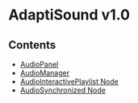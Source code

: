 ﻿
# AdaptiSound v1.0
## Contents
* [AudioPanel](https://github.com/MrWalkmanDev/AdaptiSound/blob/main/addons/AdaptiSound/Documentation/AudioPanel.md)
* [AudioManager](https://github.com/MrWalkmanDev/AdaptiSound/blob/main/addons/AdaptiSound/Documentation/AudioManager.md)
* [AudioInteractivePlaylist Node](https://github.com/MrWalkmanDev/AdaptiSound/blob/main/addons/AdaptiSound/Documentation/AudioInteractivePlaylist.md)
* [AudioSynchronized Node](https://github.com/MrWalkmanDev/AdaptiSound/blob/main/addons/AdaptiSound/Documentation/AudioSynchronized.md)






